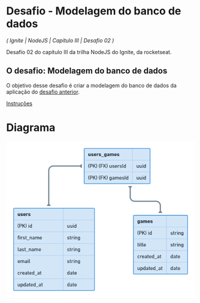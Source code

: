 # Desafio - Modelagem do banco de dados

_( Ignite | NodeJS | Capítulo III | Desafio 02 )_

Desafio 02 do capítulo III da trilha NodeJS do Ignite, da rocketseat.

## O desafio: Modelagem do banco de dados

O objetivo desse desafio é criar a modelagem do banco de dados da aplicação do [desafio anterior](https://github.com/nataliafonseca/ignite-node-c3-d01).

[Instruções](https://www.notion.so/Desafio-02-Modelagem-do-banco-de-dados-0ce9c10f9e114be0a9ee9359d68639ff)

# Diagrama

![Diagrama](diagrama.png)